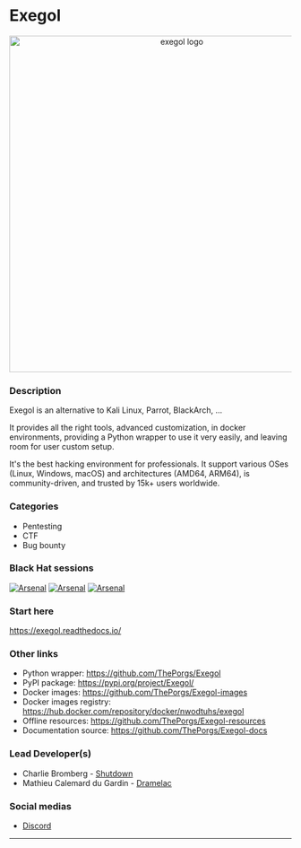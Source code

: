 # Exegol

<div align="center">
  <img alt="exegol logo" width="600" src="https://raw.githubusercontent.com/ThePorgs/Exegol-docs/main/.assets/rounded_social_preview.png">
</div>

### Description
Exegol is an alternative to Kali Linux, Parrot, BlackArch, ...

It provides all the right tools, advanced customization, in docker environments, providing a Python wrapper to use it very easily, and leaving room for user custom setup.

It's the best hacking environment for professionals. It support various OSes (Linux, Windows, macOS) and architectures (AMD64, ARM64), is community-driven, and trusted by 15k+ users worldwide.

### Categories
* Pentesting
* CTF
* Bug bounty

### Black Hat sessions

[![Arsenal](https://github.com/toolswatch/badges/blob/master/arsenal/europe/2022.svg)]()
[![Arsenal](https://github.com/toolswatch/badges/blob/master/arsenal/asia/2023.svg)]()
[![Arsenal](https://github.com/toolswatch/badges/blob/master/arsenal/usa/2023.svg)]()

### Start here
https://exegol.readthedocs.io/

### Other links
- Python wrapper: https://github.com/ThePorgs/Exegol
- PyPI package: https://pypi.org/project/Exegol/
- Docker images: https://github.com/ThePorgs/Exegol-images
- Docker images registry: https://hub.docker.com/repository/docker/nwodtuhs/exegol
- Offline resources: https://github.com/ThePorgs/Exegol-resources
- Documentation source: https://github.com/ThePorgs/Exegol-docs

### Lead Developer(s)
- Charlie Bromberg - [Shutdown](https://twitter.com/_nwodtuhs)
- Mathieu Calemard du Gardin - [Dramelac](https://twitter.com/Dramelac_)

### Social medias
* [Discord](https://discord.gg/cXThyp7D6P)
----
